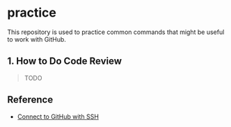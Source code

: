 # practice
This repository is used to practice common commands that might be useful to work with GitHub.

## 1. How to Do Code Review
>TODO


## Reference
* [Connect to GitHub with SSH](https://docs.github.com/en/authentication/connecting-to-github-with-ssh)